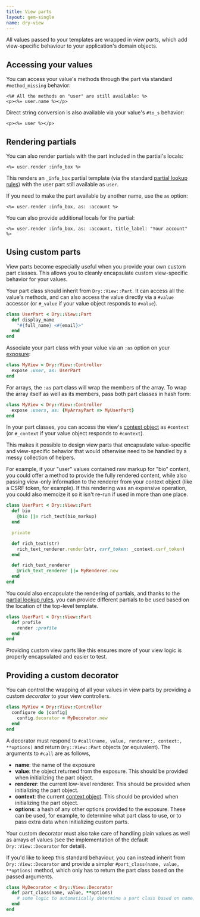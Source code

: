 ```yaml
---
title: View parts
layout: gem-single
name: dry-view
---
```


All values passed to your templates are wrapped in _view parts_, which add view-specific behaviour to your application's domain objects.

## Accessing your values

You can access your value's methods through the part via standard `#method_missing` behavior:

```erb
<%# All the methods on "user" are still available: %>
<p><%= user.name %></p>
```

Direct string conversion is also available via your value's `#to_s` behavior:

```erb
<p><%= user %></p>
```

## Rendering partials

You can also render partials with the part included in the partial's locals:

```erb
<%= user.render :info_box %>
```

This renders an `_info_box` partial template (via the standard [partial lookup rules](/gems/dry-view/templates/)) with the user part still available as `user`.

If you need to make the part available by another name, use the `as` option:

```erb
<%= user.render :info_box, as: :account %>
```

You can also provide additional locals for the partial:

```erb
<%= user.render :info_box, as: :account, title_label: "Your account" %>
```

## Using custom parts

View parts become especially useful when you provide your own custom part classes. This allows you to cleanly encapsulate custom view-specific behavior for your values.

Your part class should inherit from `Dry::View::Part`. It can access all the value's methods, and can also access the value directly via a `#value` accessor (or `#_value` if your value object responds to `#value`).

```ruby
class UserPart < Dry::View::Part
  def display_name
    "#{full_name} <#{email}>"
  end
end
```

Associate your part class with your value via an `:as` option on your [exposure](/gems/dry-view/exposures):

```ruby
class MyView < Dry::View::Controller
  expose :user, as: UserPart
end
```

For arrays, the `:as` part class will wrap the members of the array. To wrap the array itself as well as its members, pass both part classes in hash form:

```ruby
class MyView < Dry::View::Controller
  expose :users, as: {MyArrayPart => MyUserPart}
end
```

In your part classes, you can access the view's [context object](/gems/dry-view/context) as `#context` (or `#_context` if your value object responds to `#context`).

This makes it possible to design view parts that encapsulate value-specific and view-specific behavior that would otherwise need to be handled by a messy collection of helpers.

For example, if your "user" values contained raw markup for "bio" content, you could offer a method to provide the fully rendered content, while also passing view-only information to the renderer from your context object (like a CSRF token, for example). If this rendering was an expensive operation, you could also memoize it so it isn't re-run if used in more than one place.

```ruby
class UserPart < Dry::View::Part
  def bio
    @bio ||= rich_text(bio_markup)
  end

  private

  def rich_text(str)
    rich_text_renderer.render(str, csrf_token: _context.csrf_token)
  end

  def rich_text_renderer
    @rich_text_renderer ||= MyRenderer.new
  end
end
```

You could also encapsulate the rendering of partials, and thanks to the [partial lookup rules](/gems/dry-view/templates/), you can provide different partials to be used based on the location of the top-level template.

```ruby
class UserPart < Dry::View::Part
  def profile
    render :profile
  end
end
```

Providing custom view parts like this ensures more of your view logic is properly encapsulated and easier to test.

## Providing a custom decorator

You can control the wrapping of all your values in view parts by providing a custom _decorator_ to your view controllers.

```ruby
class MyView < Dry::View::Controller
  configure do |config|
    config.decorator = MyDecorator.new
  end
end
```

A decorator must respond to `#call(name, value, renderer:, context:, **options)` and return `Dry::View::Part` objects (or equivalent). The arguments to `#call` are as follows,

- **name**: the name of the exposure
- **value**: the object returned from the exposure. This should be provided when initializing the part object.
- **renderer**: the current low-level renderer. This should be provided when initializing the part object.
- **context**: the current [context object](/gems/dry-view/context/). This should be  provided when initializing the part object.
- **options**: a hash of any other options provided to the exposure. These can be used, for example, to determine what part class to use, or to pass extra data when initializing custom parts.

Your custom decorator must also take care of handling plain values as well as arrays of values (see the implementation of the default `Dry::View::Decorator` for detail).

If you'd like to keep this standard behaviour, you can instead inherit from `Dry::View::Decorator` and provide a simpler `#part_class(name, value, **options)` method, which only has to return the part class based on the passed arguments.

```ruby
class MyDecorator < Dry::View::Decorator
  def part_class(name, value, **options)
    # some logic to automatically determine a part class based on name, value, or options
  end
end
```
